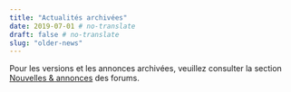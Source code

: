```yaml
---
title: "Actualités archivées"
date: 2019-07-01 # no-translate
draft: false # no-translate
slug: "older-news"
---
```


Pour les versions et les annonces archivées, veuillez consulter la section [Nouvelles & annonces](https://forums.wz2100.net/viewforum.php?f=1) des forums.
